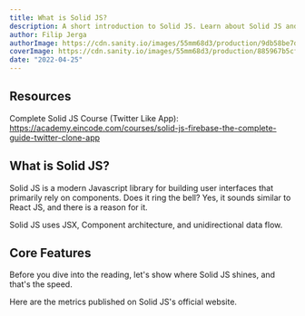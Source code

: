 ```yaml
---
title: What is Solid JS?
description: A short introduction to Solid JS. Learn about Solid JS and its features, and build modern web applications.
author: Filip Jerga
authorImage: https://cdn.sanity.io/images/55mm68d3/production/9db58be7d6d8ec2962b8754c8e89316afc190733-460x460.png
coverImage: https://cdn.sanity.io/images/55mm68d3/production/885967b5cf6fbb9e763351ed2e08eebb61c8cdf1-1300x731.jpg?h=600&fm=jpg&q=70
date: "2022-04-25"
---
```


## Resources

Complete Solid JS Course (Twitter Like App): https://academy.eincode.com/courses/solid-js-firebase-the-complete-guide-twitter-clone-app

## What is Solid JS?

Solid JS is a modern Javascript library for building user interfaces that primarily rely on components. Does it ring the bell? Yes, it sounds similar to React JS, and there is a reason for it.

Solid JS uses JSX, Component architecture, and unidirectional data flow.

## Core Features

Before you dive into the reading, let's show where Solid JS shines, and that's the speed.

Here are the metrics published on Solid JS's official website.

